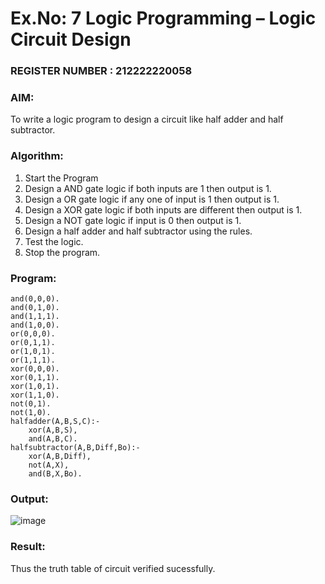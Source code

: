 # Ex.No: 7  Logic Programming –  Logic Circuit Design                                                           
### REGISTER NUMBER : 212222220058
### AIM: 
To write a logic program to design a circuit like half adder and half subtractor.
###  Algorithm:
1. Start the Program
2. Design a AND gate logic if both inputs are 1 then output is 1.
3. Design a OR gate logic if any one of input is 1 then output is 1.
4. Design a XOR gate logic if both inputs are different then output is 1.
5. Design a NOT gate logic if input is 0 then output is 1.
6. Design a half adder and half subtractor using the rules.
7. Test the logic.
8. Stop the program.

### Program:
```
and(0,0,0).
and(0,1,0).
and(1,1,1).
and(1,0,0).
or(0,0,0).
or(0,1,1).
or(1,0,1).
or(1,1,1).
xor(0,0,0).
xor(0,1,1).
xor(1,0,1).
xor(1,1,0).
not(0,1).
not(1,0).
halfadder(A,B,S,C):-
    xor(A,B,S),
    and(A,B,C).
halfsubtractor(A,B,Diff,Bo):-
    xor(A,B,Diff),
    not(A,X),
    and(B,X,Bo).
```
### Output:

![image](https://github.com/Mena-Rossini/AI_Lab_2023-24/assets/102855266/0ae0b6f9-76ac-46c5-9abd-a939c9787624)


### Result:
Thus the truth table of circuit verified sucessfully.

